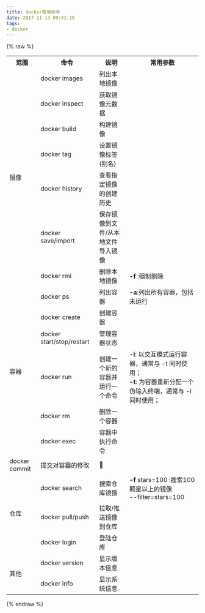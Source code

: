```yaml
---
title: docker常用命令
date: 2017-11-13 09:41:15
tags:
- docker
---
```

{% raw %}
<table>
    <tr>
        <th>范围</th>
        <th>命令</th>
        <th>说明</th>
        <th>常用参数</th>
    </tr>
    <tr>
        <td rowspan=7>镜像</td>
        <td>docker images</td>
        <td>列出本地镜像</td>
        <td></td>
    </tr>
    <tr>
        <td>docker inspect</td>
        <td>获取镜像元数据</td>
        <td></td>
    </tr>
    <tr>
        <td>docker build</td>
        <td>构建镜像</td>
        <td></td>
    </tr>
    <tr>
        <td>docker tag</td>
        <td>设置镜像标签(别名)</td>
        <td></td>
    </tr>
    <tr>
        <td>docker history</td>
        <td>查看指定镜像的创建历史</td>
        <td></td>
    </tr>
    <tr>
        <td>docker save/import </td>
        <td>保存镜像到文件/从本地文件导入镜像</td>
        <td></td>
    </tr>
    <tr>
        <td>docker rmi</td>
        <td>删除本地镜像</td>
        <td><b>-f</b> :强制删除</td>
    </tr>
    <tr>
        <td rowspan=6>容器</td>
        <td>docker ps</td>
        <td>列出容器</td>
        <td><b>-a</b>:列出所有容器，包括未运行</td>
    </tr>
    <tr>
        <td>docker create</td>
        <td>创建容器</td>
        <td></td>
    </tr>
    <tr>
        <td>docker start/stop/restart</td>
        <td>管理容器状态</td>
        <td></td>
    </tr>
    <tr>
        <td>docker run</td>
        <td>创建一个新的容器并运行一个命令</td>
        <td>
            <b>-i</b>: 以交互模式运行容器，通常与 -t 同时使用；<br>
            <b>-t</b>: 为容器重新分配一个伪输入终端，通常与 -i 同时使用；
        </td>
    </tr>
    <tr>
        <td>docker rm</td>
        <td>删除一个容器</td>
        <td></td>
    </tr>
    <tr>
        <td>docker exec</td>
        <td>容器中执行命令</td>
        <td></td>
    </tr>
    <tr>
        <td>docker commit</td>
        <td>提交对容器的修改</td>
        <td></td>
    </tr>
    <tr>
        <td rowspan=3>仓库</td>
        <td>docker search</td>
        <td>搜索仓库镜像</td>
        <td><b>-f</b> stars=100 :搜索100颗星以上的镜像<br>
            --filter=stars=100
        </td>
    </tr>
    <tr>
        <td>docker pull/push</td>
        <td>拉取/推送镜像到仓库</td>
        <td></td>
    </tr>
    <tr>
        <td>docker login</td>
        <td>登陆仓库</td>
        <td></td>
    </tr>
    <tr>
        <td rowspan=2>其他</td>
        <td>docker version</td>
        <td>显示版本信息</td>
        <td></td>
    </tr>
    <tr>
        <td>docker info</td>
        <td>显示系统信息</td>
        <td></td>
    </tr>
</table>
{% endraw %}